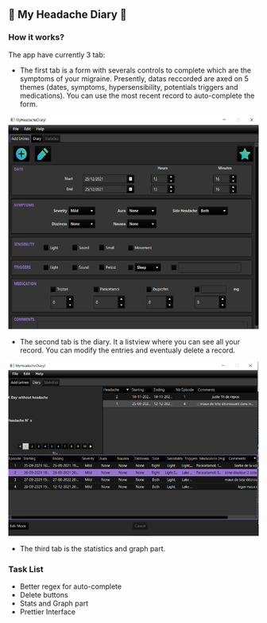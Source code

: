 ## 💊 My Headache Diary 💊
### How it works?
The app have currently 3 tab:
- The first tab is a form with severals controls to complete which are the symptoms of your migraine. Presently, datas reccorded are axed on 5 themes (dates, symptoms, hypersensibility, potentials triggers and medications). You can use the most recent record to auto-complete the form.
<p align="center">
  <img src="https://github.com/Elshindr/MyHeadacheDiary/blob/main/docs/Maquette/TabAddMigraine_exemple_min.png?raw=true" alt="Sublime's custom image"/>
</p>

- The second tab is the diary. It a listview where you can see all your record. You can modify the entries and eventualy delete a record.
<p align="center">
  <img src="https://github.com/Elshindr/MyHeadacheDiary/blob/main/docs/Maquette/TabDiary_exemple_min.png?raw=true" alt="Sublime's custom image"/>
</p>

- The third tab is the statistics and graph part.


### Task List
- Better regex for auto-complete
- Delete buttons
- Stats and Graph part
- Prettier Interface
